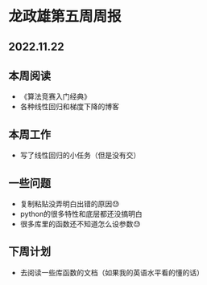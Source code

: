  # 龙政雄第五周周报
 ## 2022.11.22
 ## 本周阅读
 - 《算法竞赛入门经典》
 - 各种线性回归和梯度下降的博客
 ## 本周工作
 - 写了线性回归的小任务（但是没有交）
 ## 一些问题
 - 复制粘贴没弄明白出错的原因😓
 - python的很多特性和底层都还没搞明白
 - 很多库里的函数还不知道怎么设参数😓
 ## 下周计划
 - 去阅读一些库函数的文档（如果我的英语水平看的懂的话）
